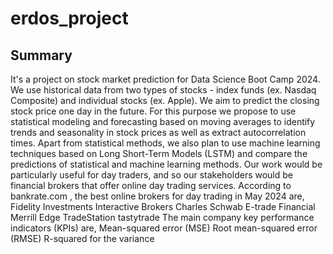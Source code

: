 # erdos_project

## Summary
It's a project on stock market prediction for Data Science Boot Camp 2024.
We use historical data from two types of stocks - index funds (ex. Nasdaq Composite) and individual stocks (ex. Apple). We aim to predict the closing stock price one day in the future. For this purpose we propose to use statistical modeling and forecasting based on moving averages to identify trends and seasonality in stock prices as well as extract autocorrelation times. Apart from statistical methods, we also plan to use machine learning techniques based on Long Short-Term Models (LSTM) and compare the predictions of statistical and machine learning methods. 
Our work would be particularly useful for day traders, and so our stakeholders would be financial brokers that offer online day trading services. According to bankrate.com , the best online brokers for day trading in May 2024 are, 
Fidelity Investments
Interactive Brokers
Charles Schwab
E-trade Financial
Merrill Edge
TradeStation
tastytrade
The main company key performance indicators (KPIs) are,
Mean-squared error (MSE)
Root mean-squared error (RMSE)
R-squared for the variance

